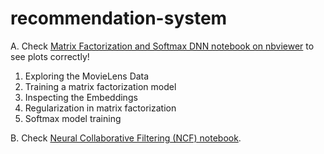 # recommendation-system

A. Check [Matrix Factorization and Softmax DNN notebook on nbviewer](https://nbviewer.org/github/kHarshit/recommendation-system/blob/main/recommendation-systems.ipynb) to see plots correctly!


1. Exploring the MovieLens Data 
2. Training a matrix factorization model 
3. Inspecting the Embeddings 
4. Regularization in matrix factorization 
5. Softmax model training 

B. Check [Neural Collaborative Filtering (NCF) notebook](https://nbviewer.org/github/kHarshit/recommendation-system/blob/main/ncf_deep_dive.ipynb).
